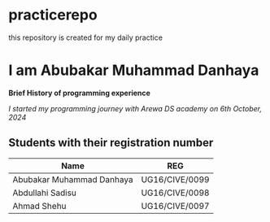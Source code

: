 # practicerepo
this repository is created for my daily practice

# I am Abubakar Muhammad Danhaya

**Brief History of programming experience**

_I started my programming journey with Arewa DS academy on 6th October, 2024_

## Students with their registration number
|Name   | REG
|-------|-------
|Abubakar  Muhammad Danhaya|UG16/CIVE/0099
|Abdullahi  Sadisu         |UG16/CIVE/0098
|Ahmad Shehu               |UG16/CIVE/0097